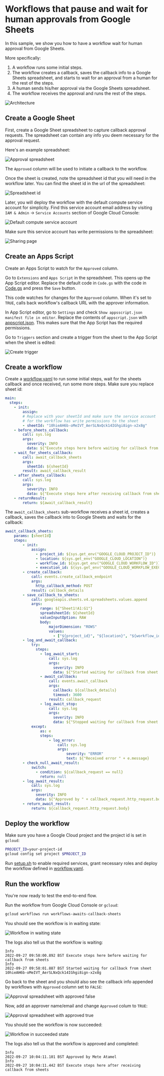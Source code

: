 # Workflows that pause and wait for human approvals from Google Sheets

In this sample, we show you how to have a workflow wait for human approval from
Google Sheets.

More specifically:

1. A workflow runs some initial steps.
2. The workflow creates a callback, saves the callback info to a Google Sheets
   spreadsheet, and starts to wait for an approval from a human for the rest of
   the steps.
3. A human sends his/her approval via the Google Sheets spreadsheet.
4. The workflow receives the approval and runs the rest of the steps.

![Architecture](images/image0.png)

## Create a Google Sheet

First, create a Google Sheet spreadsheet to capture callback approval requests.
The spreadsheet can contain any info you deem necessary for the approval
request.

Here's an example spreadsheet:

![Approval spreadsheet](images/image1.png)

The `Approved` column will be used to initiate a callback to the workflow.

Once the sheet is created, note the spreadsheet id that you will need in the workflow
later. You can find the sheet id in the url of the spreadsheet:

![Spreadsheet id](../workflows-to-sheets/images/image1.png)

Later, you will deploy the workflow with the default compute service account for
simplicity. Find this service account email address by visiting `IAM & Admin` ->
`Service Accounts` section of Google Cloud Console:

![Default compute service account](../workflows-to-sheets/images/image2.png)

Make sure this service account has write permissions to the spreadsheet:

![Sharing page](../workflows-to-sheets/images/image3.png)

## Create an Apps Script

Create an Apps Script to watch for the `Approved` column.

Go to `Extensions` and `Apps Script` in the spreadsheet. This opens up the App
Script editor. Replace the default code in `Code.gs` with the code in
[Code.gs](Code.gs) and press the `Save` button.

This code watches for changes for the `Approved` column. When
it's set to `TRUE`, calls back workflow's callback URL with the approver
information.

In App Script editor, go to `Settings` and check `Show appsscript.json manifest
file in editor`. Replace the contents of `appscript.json` with
[appscript.json](appscript.json). This makes sure that the App Script has the
required permissions.

Go to `Triggers` section and create a trigger from the sheet to the App
Script when the sheet is edited:

![Create trigger](images/image2.png)

## Create a workflow

Create a [workflow.yaml](workflow.yaml) to run some initial steps, wait for the
sheets callback and once received, run some more steps. Make sure you replace
sheet id:

```yaml
main:
  steps:
    - init:
        assign:
        # Replace with your sheetId and make sure the service account
        # for the workflow has write permissions to the sheet
        - sheetId: "10hieAH6b-oMeIVT_AerSLNxQck14IGhgi8ign-x2x8g"
    - before_sheets_callback:
        call: sys.log
        args:
          severity: INFO
          data: ${"Execute steps here before waiting for callback from sheets"}
    - wait_for_sheets_callback:
        call: await_callback_sheets
        args:
          sheetId: ${sheetId}
        result: await_callback_result
    - after_sheets_callback:
        call: sys.log
        args:
          severity: INFO
          data: ${"Execute steps here after receiving callback from sheets"}
    - returnResult:
        return: ${await_callback_result}
```

The `await_callback_sheets` sub-workflow receives a sheet id, creates a callback,
saves the callback into to Google Sheets and waits for the callback:

```yaml
await_callback_sheets:
    params: [sheetId]
    steps:
        - init:
            assign:
              - project_id: ${sys.get_env("GOOGLE_CLOUD_PROJECT_ID")}
              - location: ${sys.get_env("GOOGLE_CLOUD_LOCATION")}
              - workflow_id: ${sys.get_env("GOOGLE_CLOUD_WORKFLOW_ID")}
              - execution_id: ${sys.get_env("GOOGLE_CLOUD_WORKFLOW_EXECUTION_ID")}
        - create_callback:
            call: events.create_callback_endpoint
            args:
              http_callback_method: POST
            result: callback_details
        - save_callback_to_sheets:
            call: googleapis.sheets.v4.spreadsheets.values.append
            args:
                range: ${"Sheet1!A1:G1"}
                spreadsheetId: ${sheetId}
                valueInputOption: RAW
                body:
                    majorDimension: "ROWS"
                    values:
                      - ["${project_id}", "${location}", "${workflow_id}", "${execution_id}", "${callback_details.url}", "", "FALSE"]
        - log_and_await_callback:
            try:
              steps:
                - log_await_start:
                    call: sys.log
                    args:
                      severity: INFO
                      data: ${"Started waiting for callback from sheet " + sheetId}
                - await_callback:
                    call: events.await_callback
                    args:
                      callback: ${callback_details}
                      timeout: 3600
                    result: callback_request
                - log_await_stop:
                    call: sys.log
                    args:
                      severity: INFO
                      data: ${"Stopped waiting for callback from sheet " + sheetId}
            except:
                as: e
                steps:
                    - log_error:
                        call: sys.log
                        args:
                            severity: "ERROR"
                            text: ${"Received error " + e.message}
        - check_null_await_result:
            switch:
              - condition: ${callback_request == null}
                return: null
        - log_await_result:
            call: sys.log
            args:
              severity: INFO
              data: ${"Approved by " + callback_request.http_request.body.approver}
        - return_await_result:
            return: ${callback_request.http_request.body}
```

## Deploy the workflow

Make sure you have a Google Cloud project and the project id is set in `gcloud`:

```sh
PROJECT_ID=your-project-id
gcloud config set project $PROJECT_ID
```

Run [setup.sh](setup.sh) to enable required services, grant necessary roles and
deploy the workflow defined in [workflow.yaml](workflow.yaml).

## Run the workflow

You're now ready to test the end-to-end flow.

Run the workflow from Google Cloud Console or `gcloud`:

```sh
gcloud workflows run workflows-awaits-callback-sheets
```

You should see the workflow is in waiting state:

![Workflow in waiting state](images/image3.png)

The logs also tell us that the workflow is waiting:

```log
Info
2022-09-27 09:58:00.892 BST Execute steps here before waiting for callback from sheets
Info
2022-09-27 09:58:01.887 BST Started waiting for callback from sheet 10hieAH6b-oMeIVT_AerSLNxQck14IGhgi8ign-x2x8g
```

Go back to the sheet and you should also see the callback info appended by
workflows with `Approved` column set to `FALSE`:

![Approval spreadsheet with approved false](images/image4.png)

Now, add an approver name/email and change `Approved` colum to `TRUE`:

![Approval spreadsheet with approved true](images/image5.png)

You should see the workflow is now succeeded:

![Workflow in succeeded state](images/image6.png)

The logs also tell us that the workflow is approved and completed:

```log
Info
2022-09-27 10:04:11.101 BST Approved by Mete Atamel
Info
2022-09-27 10:04:11.442 BST Execute steps here after receiving callback from sheets
```
